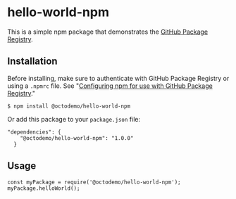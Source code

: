 # hello-world-npm

This is a simple npm package that demonstrates the [GitHub Package Registry](https://github.com/features/package-registry).

## Installation

Before installing, make sure to authenticate with GitHub Package Registry or using a `.npmrc` file. See "[Configuring npm for use with GitHub Package Registry](https://help.github.com/en/articles/configuring-npm-for-use-with-github-package-registry#authenticating-to-github-package-registry)."

`$ npm install @octodemo/hello-world-npm`

Or add this package to your `package.json` file:

```
"dependencies": {
    "@octodemo/hello-world-npm": "1.0.0"
  }
```

## Usage

```
const myPackage = require('@octodemo/hello-world-npm');
myPackage.helloWorld();
```


